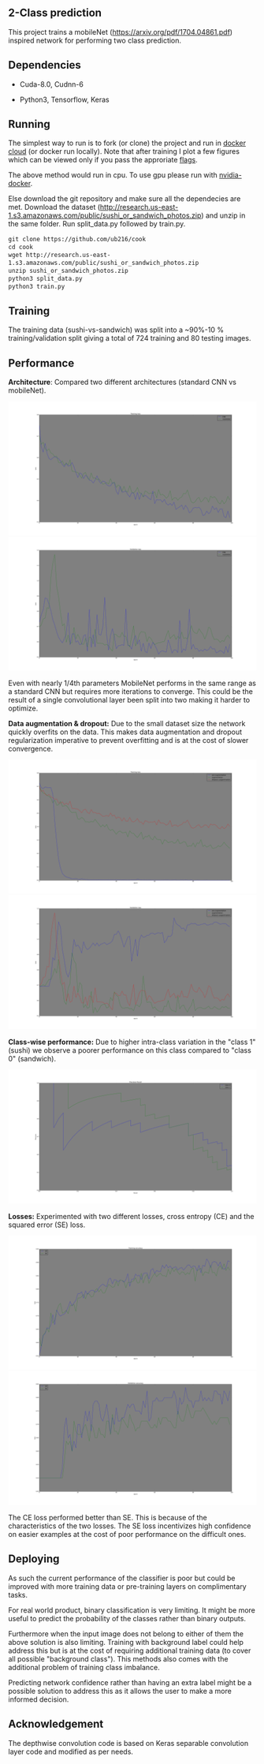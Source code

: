 ## 2-Class prediction

This project trains a mobileNet (https://arxiv.org/pdf/1704.04861.pdf) inspired network for performing two class prediction.

## Dependencies
- Cuda-8.0, Cudnn-6

- Python3, Tensorflow, Keras

## Running
The simplest way to run is to fork (or clone) the project and run in [docker cloud](https://cloud.docker.com/swarm/ub216/dashboard/onboarding/cloud-registry) (or docker run locally). Note that after training I plot a few figures which can be viewed only if you pass the approriate [flags](http://wiki.ros.org/docker/Tutorials/GUI). 

The above method would run in cpu. To use gpu please run with [nvidia-docker](https://github.com/NVIDIA/nvidia-docker).

Else download the git repository and make sure all the dependecies are met. Download the dataset (http://research.us-east-1.s3.amazonaws.com/public/sushi_or_sandwich_photos.zip) and unzip in the same folder. Run split_data.py followed by train.py.

```
git clone https://github.com/ub216/cook
cd cook
wget http://research.us-east-1.s3.amazonaws.com/public/sushi_or_sandwich_photos.zip
unzip sushi_or_sandwich_photos.zip
python3 split_data.py
python3 train.py
```

## Training
The training data (sushi-vs-sandwich) was split into a ~90%-10 % training/validation split giving a total of 724 training and 80 testing images.

## Performance

**Architecture**:
Compared two different architectures (standard CNN vs mobileNet).

![Alt text](evaluations/cnn_vs_mNet_loss.png?raw=true "Title")
![Alt text](evaluations/cnn_vs_mNet_validation_loss.png?raw=true "Title")

Even with nearly 1/4th parameters MobileNet performs in the same range as a standard CNN but requires more iterations to converge. This could be the result of a single convolutional layer been split into two making it harder to optimize.

**Data augmentation & dropout:**
Due to the small dataset size the network quickly overfits on the data. This makes data augmentation and dropout regularization imperative to prevent overfitting and is at the cost of slower convergence.

![Alt text](evaluations/mNet_loss.png?raw=true "Title")
![Alt text](evaluations/mNet_validation_loss.png?raw=true "Title")

**Class-wise performance:**
Due to higher intra-class variation in the "class 1" (sushi) we observe a poorer performance on this class compared to "class 0" (sandwich).

![Alt text](evaluations/mNet_precisionRecall.png?raw=true "Title")

**Losses:**
Experimented with two different losses, cross entropy (CE) and the squared error (SE) loss.

![Alt text](evaluations/ce_vs_se_acc.png?raw=true "Title")
![Alt text](evaluations/ce_vs_se_validation_acc.png?raw=true "Title")

The CE loss performed better than SE. This is because of the characteristics of the two losses. The SE loss incentivizes high confidence on easier examples at the cost of poor performance on the difficult ones.

## Deploying

As such the current performance of the classifier is poor but could be improved with more training data or pre-training layers on complimentary tasks.

For real world product, binary classification is very limiting. It might be more useful to predict the probability of the classes rather than binary outputs.

Furthermore when the input image does not belong to either of them the above solution is also limiting. Training with background label could help address this but is at the cost of requiring additional training data (to cover all possible "background class"). This methods also comes with the additional problem of training class imbalance.

Predicting network confidence rather than having an extra label might be a possible solution to address this as it allows the user to make a more informed decision.

## Acknowledgement

The depthwise convolution code is based on Keras separable convolution layer code and modified as per needs.
